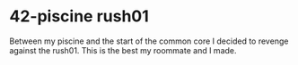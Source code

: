 # 42-piscine rush01
Between my piscine and the start of the common core I decided to revenge against the rush01.
This is the best my roommate and I made.
